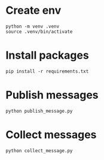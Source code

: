 # Create env

``` shell
python -m venv .venv
source .venv/bin/activate
```

# Install packages

``` shell
pip install -r requirements.txt
```

# Publish messages

``` shell
python publish_message.py
```

# Collect messages

``` shell
python collect_message.py
```